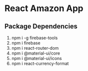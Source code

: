 # React Amazon App

## Package Dependencies

1. npm i -g firebase-tools
2. npm i firebase
3. npm i react-router-dom
4. npm i @material-ui/core
5. npm i @material-ui/icons
6. npm i react-currency-format
